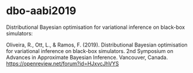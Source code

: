 # dbo-aabi2019
Distributional Bayesian optimisation for variational inference on black-box simulators:

Oliveira, R., Ott, L., & Ramos, F. (2019). Distributional Bayesian optimisation for variational inference on black-box simulators. 2nd Symposium on Advances in Approximate Bayesian Inference. Vancouver, Canada.
https://openreview.net/forum?id=HJxvcJhVYS
